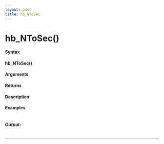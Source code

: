 ```yaml
---
layout: post
title: hb_NToSec
---
```


# hb_NToSec()


#### Syntax

#### hb_NToSec()

#### Arguments

#### Returns

#### Description

#### Examples

```

```

##### Output:

```

```

---